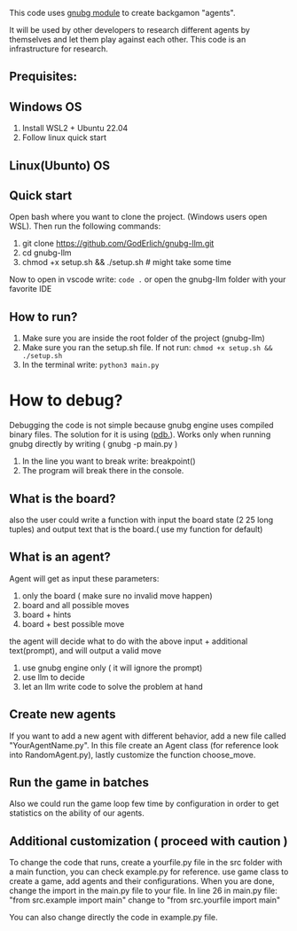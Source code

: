 This code uses [gnubg module](https://www.gnu.org/software/gnubg/) to create backgamon "agents".

It will be used by other developers to research different agents by themselves and let them play
against each other.
This code is an infrastructure for research.


## Prequisites:
## Windows OS
1. Install WSL2 + Ubuntu 22.04
2. Follow linux quick start

## Linux(Ubunto) OS


## Quick start
Open bash where you want to clone the project. (Windows users open WSL). Then run the following commands:
1. git clone https://github.com/GodErlich/gnubg-llm.git
2. cd gnubg-llm  
3. chmod +x setup.sh && ./setup.sh # might take some time

Now to open in vscode write: `code .` or open the gnubg-llm folder with your favorite IDE

## How to run?
1. Make sure you are inside the root folder of the project (gnubg-llm)
2. Make sure you ran the setup.sh file. If not run: `chmod +x setup.sh && ./setup.sh`
3. In the terminal write: `python3 main.py`

# How to debug?
Debugging the code is not simple because gnubg engine uses compiled binary files.
The solution for it is using ([pdb.](https://docs.python.org/3/library/pdb.html)).
Works only when running gnubg directly by writing ( gnubg -p main.py )
1. In the line you want to break write: breakpoint()
2. The program will break there in the console.


## What is the board?
also the user could write a function with input the board state (2 25 long tuples) 
and output text that is the board.( use my function for default)

## What is an agent?
Agent will get as input these parameters:
1. only the board ( make sure no invalid move happen)
2. board and all possible moves
3. board + hints
4. board + best possible move


the agent will decide what to do with the above input + additional text(prompt), and will output a valid move
1. use gnubg engine only ( it will ignore the prompt)
2. use llm to decide
3. let an llm write code to solve the problem at hand


## Create new agents
If you want to add a new agent with different behavior, add a new file called "YourAgentName.py".
In this file create an Agent class (for reference look into RandomAgent.py), lastly customize the 
function choose_move.

## Run the game in batches
Also we could run the game loop few time by configuration in order to 
get statistics on the ability of our agents.


## Additional customization ( proceed with caution )
To change the code that runs, create a yourfile.py file in the src folder with a main function, you can check example.py for reference.
use game class to create a game, add agents and their configurations.
When you are done, change the import in the main.py file to your file.
In line 26 in main.py file: "from src.example import main" change to "from src.yourfile import main"

You can also change directly the code in example.py file.
